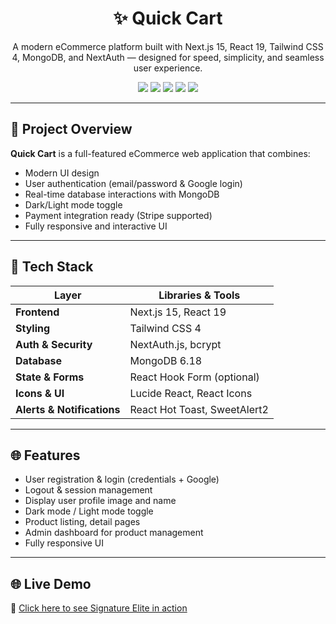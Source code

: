 <h1 align="center">✨ Quick Cart</h1>
<p align="center">
A modern eCommerce platform built with Next.js 15, React 19, Tailwind CSS 4, MongoDB, and NextAuth — designed for speed, simplicity, and seamless user experience.
</p>

<p align="center">
  <img src="https://img.shields.io/badge/Next.js-15.5.0-000000?style=flat-square&logo=next.js" />
  <img src="https://img.shields.io/badge/React-19.1.0-61DAFB?style=flat-square&logo=react" />
  <img src="https://img.shields.io/badge/TailwindCSS-4.1-38B2AC?style=flat-square&logo=tailwindcss" />
  <img src="https://img.shields.io/badge/MongoDB-6.18.0-47A248?style=flat-square&logo=mongodb" />
  <img src="https://img.shields.io/badge/NextAuth-4.24.11-333333?style=flat-square&logo=nextauth.js" />
</p>

---

## 🚀 Project Overview

**Quick Cart** is a full-featured eCommerce web application that combines:

- Modern UI design
- User authentication (email/password & Google login)
- Real-time database interactions with MongoDB
- Dark/Light mode toggle
- Payment integration ready (Stripe supported)
- Fully responsive and interactive UI

---

## 🔧 Tech Stack

| Layer                      | Libraries & Tools            |
| -------------------------- | ---------------------------- |
| **Frontend**               | Next.js 15, React 19         |
| **Styling**                | Tailwind CSS 4               |
| **Auth & Security**        | NextAuth.js, bcrypt          |
| **Database**               | MongoDB 6.18                 |
| **State & Forms**          | React Hook Form (optional)   |
| **Icons & UI**             | Lucide React, React Icons    |
| **Alerts & Notifications** | React Hot Toast, SweetAlert2 |

---

## 🌐 Features

- User registration & login (credentials + Google)
- Logout & session management
- Display user profile image and name
- Dark mode / Light mode toggle
- Product listing, detail pages
- Admin dashboard for product management
- Fully responsive UI

---

## 🌐 Live Demo

🔗 [Click here to see Signature Elite in action]()
